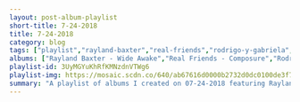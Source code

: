 ```yaml
---
layout: post-album-playlist
short-title: 7-24-2018
title: 7-24-2018
category: blog
tags: ["playlist","rayland-baxter","real-friends","rodrigo-y-gabriela","chuck-berry"]
albums: ["Rayland Baxter - Wide Awake","Real Friends - Composure","Rodrigo y Gabriela - Rodrigo Y Gabriela (Deluxe)","Chuck Berry - Have Mercy - His Complete Chess Recordings 1969 - 1974"]
playlist-id: 3UyMGYuKhRfKMNzdnVTWg6
playlist-img: https://mosaic.scdn.co/640/ab67616d0000b2732d0dc0100de3f7bbb918c36aab67616d0000b2738d3eb8fc673f257f99bc74c4ab67616d0000b273d124e1bb796385194f659200ab67616d0000b273f12b6a918856dd7806ad3b22
summary: "A playlist of albums I created on 07-24-2018 featuring Rayland Baxter, Real Friends, Rodrigo y Gabriela, and Chuck Berry."
---
```

